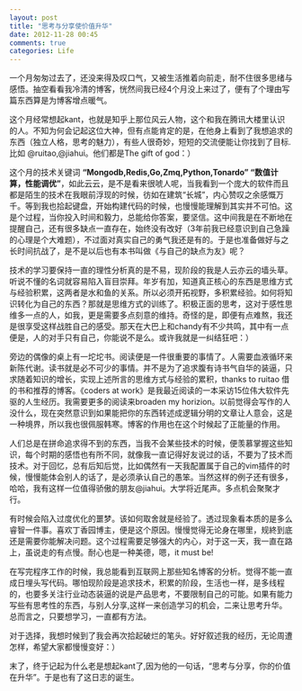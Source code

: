 ```yaml
---
layout: post
title: "思考与分享使价值升华"
date: 2012-11-28 00:45
comments: true
categories: Life
---
```

一个月匆匆过去了，还没来得及叹口气，又被生活推着向前走，耐不住很多思绪与感悟。抽空看看我冷清的博客，恍然间我已经4个月没上来过了，便有了个理由写篇东西算是为博客增点暖气。

这个月经常想起kant，也就是知乎上那位风云人物，这个和我在腾讯大楼里认识的人。不知为何会记起这位大神，但有点能肯定的是，在他身上看到了我想追求的东西（独立人格，思考的魅力），有些人很奇妙，短短的交流便能让你找到了目标.比如 @ruitao,@jiahui。他们都是The gift of god：）

这个月的技术关键词 **“Mongodb,Redis,Go,Zmq,Python,Tonardo” “数值计算，性能调优”**，如此云云，是不是看来很唬人呢，当我看到一个庞大的软件而且都是陌生的技术在我眼前浮现的时候，彷如在建筑“长城”，内心赞叹之余感慨万千。等到我也拾起键盘，开始构建代码的时候，也慢慢能理解到其实并不可怕。这是个过程，当你投入时间和毅力，总能给你答案，要坚信。这中间我是在不断地在提醒自己，还有很多缺点一直存在，始终没有改好（3年前我已经意识到自己急躁的心理是个大难题），不过面对真实自己的勇气我还是有的。于是也准备做好与之长时间抗战了，是不是以后也有本书叫做《与自己的缺点为友》呢？

技术的学习要保持一直的理性分析真的是不易，现阶段的我是人云亦云的墙头草。听说不懂的名词就容易陷入盲目崇拜。年岁有加，知道真正核心的东西是思维方式与经验积累，这两者是水和鱼的关系。所以必须开拓视野，多积累经验。如何将知识转化为自己的东西？那就是思维方式的训练了。积极正面的思考，这对于感性思维多一点的人，如我，更是需要多点刻意的维持。奇怪的是，即便有点难熬，我还是很享受这样战胜自己的感受。那天在大巴上和chandy有不少共鸣，其中有一点便是，人的对手只有自己，你能说不是么。或许我就是一纠结狂吧：）

旁边的偶像的桌上有一坨坨书。阅读便是一件很重要的事情了。人需要血液循环来新陈代谢。读书就是必不可少的事情。并不是为了追求腹有诗书气自华的装逼，只求随着知识的增长，实现上述所言的思维方式与经验的累积，thanks to ruitao 借的书和推荐的博客。《coders at work》是我最近阅读的一本采访15位伟大软件先驱的人生经历。我需要更多的阅读来broaden my horizion。以前觉得会写作的人没什么，现在突然意识到如果能把你的东西转述成逻辑分明的文章让人意会，这是一种境界，所以我也很佩服韩寒。博客的作用也在这个时候起了正能量的作用。

 人们总是在拼命追求得不到的东西，当我不会某些技术的时候，便羡慕掌握这些知识，每个时期的感悟也有所不同，就像我一直记得好友说过的话，不要为了技术而技术。对于回忆，总有后知后觉，比如偶然有一天我配置属于自己的vim插件的时候，慢慢能体会别人的话了，是必须承认自己的愚笨。当然这样的例子还有很多，哈哈，我有这样一位值得骄傲的朋友@jiahui。大学将近尾声。多点机会聚聚才行。

 有时候会陷入过度优化的噩梦。该如何取舍就是经验了。透过现象看本质的是多么睿智一件事。喜欢丁香园博主，便是这个原因。慢慢觉得无论身在哪里，规終到底还是需要你能解决问题。这个过程需要足够强大的内心，对于这一天，我一直在路上，虽说走的有点慢。耐心也是一种美德，嗯，it must be!

 在写完程序工作的时候，我总能看到互联网上那些知名博客的分析。觉得不能一直成日埋头写代码。哪怕现阶段是追求技术，积累的阶段，生活也一样，是多线程的，也要多关注行业动态装逼的说是产品思考，不要限制自己的可能。如果有能力写些有思考性的东西，与别人分享,这样一来创造学习的机会，二来让思考升华。总而言之，只要想学习，一直都有方法。

 对于选择，我想时候到了我会再次拾起破烂的笔头。好好叙述我的经历，无论周遭怎样，希望大家都慢慢变好：）

 末了，终于记起为什么老是想起kant了,因为他的一句话，“思考与分享，你的价值在升华”。于是也有了这日志的诞生。
